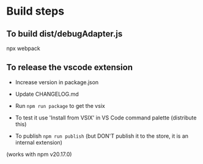 # Build steps

## To build dist/debugAdapter.js

npx webpack

## To release the vscode extension

- Increase version in package.json
- Update CHANGELOG.md
- Run `npm run package` to get the vsix
- To test it use 'Install from VSIX' in VS Code command palette (distribute this)

- To publish `npm run publish` (but DON'T publish it to the store, it is an internal extension)

(works with npm v20.17.0)